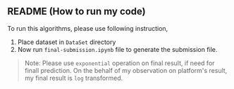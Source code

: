 ## README (How to run my code)
To run this algorithms, please use following instruction,

1. Place dataset in `DataSet` directory
2. Now run `final-submission.ipynb` file to generate the submission file.

>Note: Please use `exponential` operation on final result, if need for finall prediction. On the behalf of my observation on platform's result, my final result is `log` transformed.